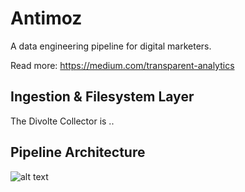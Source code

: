 # Antimoz

A data engineering pipeline for digital marketers.

Read more: https://medium.com/transparent-analytics

## Ingestion & Filesystem Layer

The Divolte Collector is ..

## Pipeline Architecture

![alt text](https://github.com/antimoz-om/antimoz/raw/master/docs/Antimoz%20code%20structure%20-%20Page%201.png)
